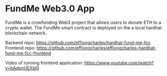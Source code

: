 # FundMe Web3.0 App
FundMe is a crowfunding Web3 project that allows users to donate ETH to a crypto wallet. The FundMe smart contract is deployed on the a local hardhat blockchain network.

Backend repo: https://github.com/effiongcharles/hardhat-fund-me-fcc <br/>
Frontend repo: https://github.com/effiongcharles/effiongcharles-hardhat-fund-me-fcc-frontend

Video of running frontend application: https://www.youtube.com/watch?v=bAdpnUEXbI0
